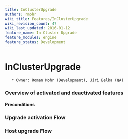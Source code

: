 ```yaml
---
title: InClusterUpgrade
authors: rmohr
wiki_title: Features/InClusterUpgrade
wiki_revision_count: 47
wiki_last_updated: 2016-01-12
feature_name: In Cluster Upgrade
feature_modules: engine
feature_status: Development
---
```


# InClusterUpgrade

       * Owner: Roman Mohr (Development), Jiri Belka (QA)

### Overview of activated and deactivated features

#### Preconditions

### Upgrade activation Flow

### Host upgrade Flow
